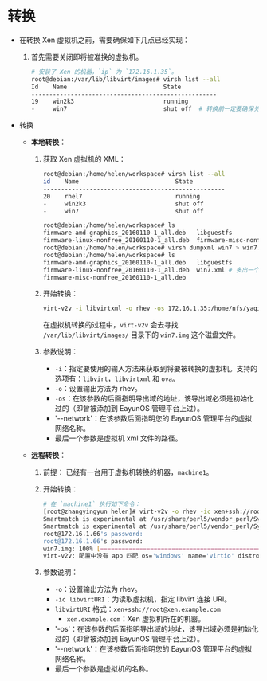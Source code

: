 # 转换

* 在转换 Xen 虚拟机之前，需要确保如下几点已经实现：                                                     
  1. 首先需要关闭即将被准换的虚拟机。
     ~~~ bash
     # 安装了 Xen 的机器，`ip` 为 `172.16.1.35`。
     root@debian:/var/lib/libvirt/images# virsh list --all
     Id    Name                           State
     ----------------------------------------------------
     19    win2k3                         running
     -     win7                           shut off  # 转换前一定要确保关机了。
     ~~~

* 转换
  * **本地转换**：
    1. 获取 Xen 虚拟机的 XML：
       ~~~ bash
       root@debian:/home/helen/workspace# virsh list --all
       id    Name                           State
       ---------------------------------------------------
       20    rhel7                          running
       -     win2k3                         shut off
       -     win7                           shut off

       root@debian:/home/helen/workspace# ls
       firmware-amd-graphics_20160110-1_all.deb   libguestfs
       firmware-linux-nonfree_20160110-1_all.deb  firmware-misc-nonfree_20160110-1_all.deb
       root@debian:/home/helen/workspace# virsh dumpxml win7 > win7.xml # 注意名称要同要转换的虚拟机名称相同。
       root@debian:/home/helen/workspace# ls
       firmware-amd-graphics_20160110-1_all.deb   libguestfs
       firmware-linux-nonfree_20160110-1_all.deb  win7.xml # 多出一个 xml 文件
       firmware-misc-nonfree_20160110-1_all.deb
       ~~~

    2. 开始转换：
       ~~~ bash
       virt-v2v -i libvirtxml -o rhev -os 172.16.1.35:/home/nfs/yaqi --network eayunosmgmt /tmp/win7.xml
       ~~~
       在虚拟机转换的过程中，`virt-v2v` 会去寻找 `/var/lib/libvirt/images/` 目录下的 `win7.img` 这个磁盘文件。

    3. 参数说明：
       * `-i`：指定要使用的输入方法来获取到将要被转换的虚拟机。支持的选项有：`libvirt`，`libvirtxml` 和 `ova`。
       * `-o`：设置输出方法为 rhev。
       * `-os`：在该参数的后面指明导出域的地址，该导出域必须是初始化过的（即曾被添加到 EayunOS 管理平台上过）。
       * '--network'：在该参数后面指明您的 EayunOS 管理平台的虚拟网络名称。
       * 最后一个参数是虚拟机 xml 文件的路径。

  * **远程转换**：
    1. 前提：
       已经有一台用于虚拟机转换的机器，`machine1`。

    2. 开始转换：
       ~~~ bash
       # 在 `machine1` 执行如下命令：
       [root@zhangyingyun helen]# virt-v2v -o rhev -ic xen+ssh://root@172.16.1.66 -os 172.16.1.35:/home/nfs/yaqi --network eayunosmgmt win7
       Smartmatch is experimental at /usr/share/perl5/vendor_perl/Sys/VirtConvert/Connection/LibVirtTarget.pm line 572.
       Smartmatch is experimental at /usr/share/perl5/vendor_perl/Sys/VirtConvert/Connection/LibVirtTarget.pm line 578.
       root@172.16.1.66's password:
       root@172.16.1.66's password:
       win7.img: 100% [===============================================================================================================]D 0h19m50s
       virt-v2v: 配置中没有 app 匹配 os='windows' name='virtio' distro='windows' major='6' minor='1' arch='i386'
       ~~~

    3. 参数说明：
       * `-o`：设置输出方法为 rhev。
       * `-ic libvirtURI`：为读取虚拟机，指定 libvirt 连接 URI。
       * `libvirtURI` 格式：`xen+ssh://root@xen.example.com`
         * `xen.example.com`：Xen 虚拟机所在的机器。
       * '-os'：在该参数的后面指明导出域的地址，该导出域必须是初始化过的（即曾被添加到 EayunOS 管理平台上过）。
       * '--network'：在该参数后面指明您的 EayunOS 管理平台的虚拟网络名称。
       * 最后一个参数是虚拟机的名称。



    
